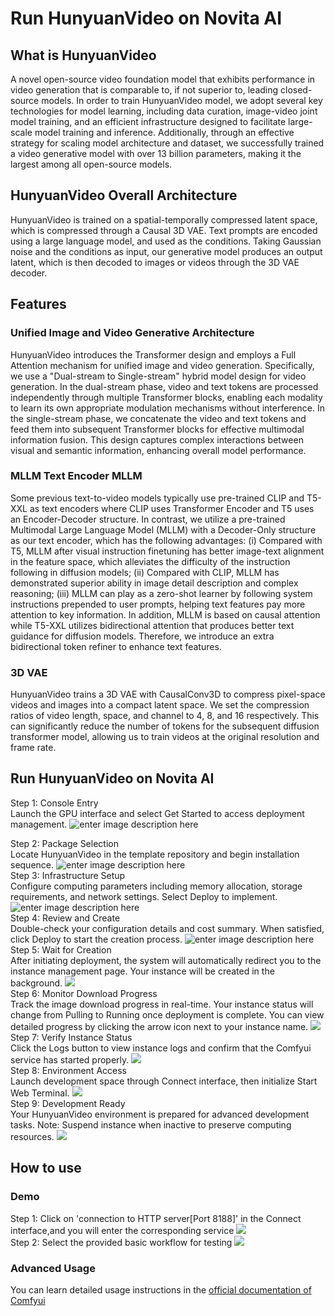 # Run HunyuanVideo on Novita AI
## What is HunyuanVideo
A novel open-source video foundation model that exhibits performance in video generation that is comparable to, if not superior to, leading closed-source models. In order to train HunyuanVideo model, we adopt several key technologies for model learning, including data curation, image-video joint model training, and an efficient infrastructure designed to facilitate large-scale model training and inference. Additionally, through an effective strategy for scaling model architecture and dataset, we successfully trained a video generative model with over 13 billion parameters, making it the largest among all open-source models.
## HunyuanVideo Overall Architecture
HunyuanVideo is trained on a spatial-temporally compressed latent space, which is compressed through a Causal 3D VAE. Text prompts are encoded using a large language model, and used as the conditions. Taking Gaussian noise and the conditions as input, our generative model produces an output latent, which is then decoded to images or videos through the 3D VAE decoder.
## Features
### Unified Image and Video Generative Architecture
HunyuanVideo introduces the Transformer design and employs a Full Attention mechanism for unified image and video generation. Specifically, we use a "Dual-stream to Single-stream" hybrid model design for video generation. In the dual-stream phase, video and text tokens are processed independently through multiple Transformer blocks, enabling each modality to learn its own appropriate modulation mechanisms without interference. In the single-stream phase, we concatenate the video and text tokens and feed them into subsequent Transformer blocks for effective multimodal information fusion. This design captures complex interactions between visual and semantic information, enhancing overall model performance.
### MLLM Text Encoder  MLLM
Some previous text-to-video models typically use pre-trained CLIP and T5-XXL as text encoders where CLIP uses Transformer Encoder and T5 uses an Encoder-Decoder structure. In contrast, we utilize a pre-trained Multimodal Large Language Model (MLLM) with a Decoder-Only structure as our text encoder, which has the following advantages: 
(i) Compared with T5, MLLM after visual instruction finetuning has better image-text alignment in the feature space, which alleviates the difficulty of the instruction following in diffusion models; 
(ii) Compared with CLIP, MLLM has demonstrated superior ability in image detail description and complex reasoning; 
(iii) MLLM can play as a zero-shot learner by following system instructions prepended to user prompts, helping text features pay more attention to key information. 
In addition, MLLM is based on causal attention while T5-XXL utilizes bidirectional attention that produces better text guidance for diffusion models. Therefore, we introduce an extra bidirectional token refiner to enhance text features.
### 3D VAE
HunyuanVideo trains a 3D VAE with CausalConv3D to compress pixel-space videos and images into a compact latent space. We set the compression ratios of video length, space, and channel to 4, 8, and 16 respectively. This can significantly reduce the number of tokens for the subsequent diffusion transformer model, allowing us to train videos at the original resolution and frame rate.
## Run HunyuanVideo on Novita AI
Step 1: Console Entry  
Launch the GPU interface and select Get Started to access deployment management.
![enter image description here](https://imagedelivery.net/GFvwKVAtCfKnMHdvDobR4A/6162dcd7-79a0-4677-d9f7-bee78194d100/public)  

Step 2: Package Selection  
Locate HunyuanVideo in the template repository and begin installation sequence.
![enter image description here](https://imagedelivery.net/GFvwKVAtCfKnMHdvDobR4A/78b7e094-7f57-4424-3478-2bb645d3d500/public)  
Step 3: Infrastructure Setup  
Configure computing parameters including memory allocation, storage requirements, and network settings. Select Deploy to implement.
![enter image description here](https://imagedelivery.net/GFvwKVAtCfKnMHdvDobR4A/120ac44e-039b-4071-14a6-ee6bf7132400/public)  
Step 4: Review and Create  
Double-check your configuration details and cost summary. When satisfied, click Deploy to start the creation process.
![enter image description here](https://imagedelivery.net/GFvwKVAtCfKnMHdvDobR4A/f5be2e66-420e-4d1d-a1b4-5309edb8dd00/public)  
Step 5: Wait for Creation  
After initiating deployment, the system will automatically redirect you to the instance management page. Your instance will be created in the background.
![](https://imagedelivery.net/GFvwKVAtCfKnMHdvDobR4A/ff771c16-1c95-4de4-bf61-fe765635f500/public)  
Step 6: Monitor Download Progress  
Track the image download progress in real-time. Your instance status will change from Pulling to Running once deployment is complete. You can view detailed progress by clicking the arrow icon next to your instance name.
![](https://imagedelivery.net/GFvwKVAtCfKnMHdvDobR4A/0c77a1e6-113b-4f6a-c743-03e5a855ed00/public)  
Step 7: Verify Instance Status  
Click the Logs button to view instance logs and confirm that the Comfyui service has started properly.
![](https://imagedelivery.net/GFvwKVAtCfKnMHdvDobR4A/60c3c84e-7c82-4141-d651-81ab37729b00/public)  
Step 8: Environment Access  
Launch development space through Connect interface, then initialize Start Web Terminal.
![](https://imagedelivery.net/GFvwKVAtCfKnMHdvDobR4A/8a29c4c6-4cbf-475f-bfd6-8060b18dfe00/public)  
Step 9: Development Ready  
Your HunyuanVideo environment is prepared for advanced development tasks. Note: Suspend instance when inactive to preserve computing resources.
![](https://imagedelivery.net/GFvwKVAtCfKnMHdvDobR4A/9a976cb8-41e4-44e2-1989-dca45b61ff00/public)  
## How to use
### Demo
Step 1: Click on 'connection to HTTP server[Port 8188]' in the Connect interface,and you will enter the corresponding service
![](https://imagedelivery.net/GFvwKVAtCfKnMHdvDobR4A/1ed50c15-edd9-43e9-f765-11fd6d86bb00/public)  
Step 2: Select the provided basic workflow for testing
![](https://imagedelivery.net/GFvwKVAtCfKnMHdvDobR4A/33894eb6-ae09-41a1-a54f-56816f7f7200/public)  
### Advanced Usage
You can learn detailed usage instructions in the [official documentation of Comfyui](https://docs.comfy.org/)  